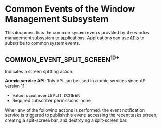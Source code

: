 # Common Events of the Window Management Subsystem
This document lists the common system events provided by the window management subsystem to applications. Applications can use [APIs](../js-apis-commonEventManager.md) to subscribe to common system events.

## COMMON_EVENT_SPLIT_SCREEN<sup>10+</sup>
Indicates a screen splitting action.

**Atomic service API**: This API can be used in atomic services since API version 11.

- Value: usual.event.SPLIT_SCREEN
- Required subscriber permissions: none

When any of the following actions is performed, the event notification service is triggered to publish this event: accessing the recent tasks screen, creating a split-screen bar, and destroying a split-screen bar.

